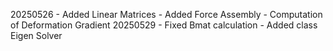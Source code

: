 20250526 - Added Linear Matrices
         - Added Force Assembly
         - Computation of Deformation Gradient
20250529 - Fixed Bmat calculation
         - Added class Eigen Solver
         
